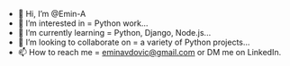 - 👋 Hi, I’m @Emin-A
- 👀 I’m interested in  =  Python work...
- 🌱 I’m currently learning  =  Python, Django, Node.js...
- 💞️ I’m looking to collaborate on  =  a variety of Python projects...
- 📫 How to reach me  =  eminavdovic@gmail.com or DM me on LinkedIn.

<!---
Emin-A/Emin-A is a ✨ special ✨ repository because its `README.md` (this file) appears on your GitHub profile.
You can click the Preview link to take a look at your changes.
--->
